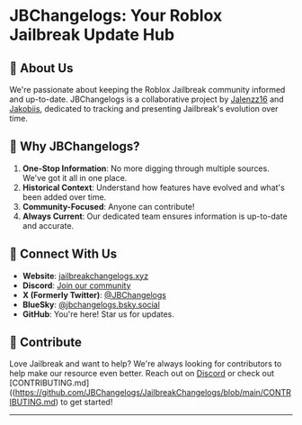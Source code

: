 # JBChangelogs: Your Roblox Jailbreak Update Hub

## 🚓 About Us

We're passionate about keeping the Roblox Jailbreak community informed and up-to-date. JBChangelogs is a collaborative project by [Jalenzz16](https://github.com/Jalenzzz) and [Jakobiis](https://github.com/v3kmmw/), dedicated to tracking and presenting Jailbreak's evolution over time.

## 🌟 Why JBChangelogs?

1. **One-Stop Information**: No more digging through multiple sources. We've got it all in one place.
2. **Historical Context**: Understand how features have evolved and what's been added over time.
3. **Community-Focused**: Anyone can contribute! 
4. **Always Current**: Our dedicated team ensures information is up-to-date and accurate.

## 🔗 Connect With Us

- **Website**: [jailbreakchangelogs.xyz](https://jailbreakchangelogs.xyz)
- **Discord**: [Join our community](https://discord.com/invite/5D4XsghS)
- **X (Formerly Twitter)**: [@JBChangelogs](https://x.com/JBChangelogs)
- **BlueSky**:  [@jbchangelogs.bsky.social](https://bsky.app/profile/jbchangelogs.bsky.social)
- **GitHub**: You're here! Star us for updates.

## 🤝 Contribute

Love Jailbreak and want to help? We're always looking for contributors to help make our resource even better. Reach out on [Discord](https://discord.gg/kAuxDntHG9) or check out [CONTRIBUTING.md]((https://github.com/JBChangelogs/JailbreakChangelogs/blob/main/CONTRIBUTING.md) to get started!

---
